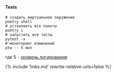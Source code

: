 #### Tests
```shell
# создать виртуальное окружение
poetry shell
# установить все пакеты
poetry i
# запустить все тесты
pytest -x  
# мониторинг изменений
ptw -- 5 mon
```
где 5 - [уровень логирования](https://docs.python.org/3/library/logging.html#logging-levels) 

{% 
include 'links.md'
rewrite-relative-urls=false
%}
